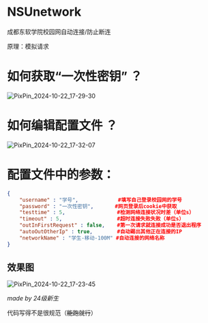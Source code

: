 # NSUnetwork
成都东软学院校园网自动连接/防止断连

原理：模拟请求

# 如何获取“一次性密钥” ？
![PixPin_2024-10-22_17-29-30](https://github.com/user-attachments/assets/f5e1629a-0cda-4909-90c0-92561b342692)

# 如何编辑配置文件 ？
![PixPin_2024-10-22_17-32-07](https://github.com/user-attachments/assets/0ba88549-ad55-4d7f-9628-976ee488cd4f)

# 配置文件中的参数：
```json
{
    "username" : "学号",             #填写自己登录校园网的学号
    "password" : "一次性密钥",       #网页登录后cookie中获取
    "testtime" : 5,                 #检测网络连接状况时差（单位s）
    "timeout" : 5,                  #超时连接失败失败（单位s）
    "outInFirstRequest" : false,    #第一次请求就连接成功是否退出程序
    "autoOutOtherIp" : true,        #自动踢出其他正在连接的IP
    "networkName" : "学生-移动-100M" #自动连接的网络名称
}
```
## 效果图
![PixPin_2024-10-22_17-23-45](https://github.com/user-attachments/assets/38b1c0a5-4a4c-4a04-9b59-4d61a7f07caf)

*made by 24级新生*

代码写得不是很规范（~~能跑就行~~）
